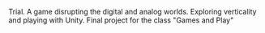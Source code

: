 Trial. A game disrupting the digital and analog worlds. Exploring verticality and playing with Unity. Final project for the class "Games and Play"
